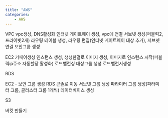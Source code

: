 ```yaml
---
title: "AWS"
categories:
    - AWS
---
```

VPC
vpc생성, DNS활성화
인터넷 게이트웨이 생성, vpc에 연결
서브넷 생성(퍼블릭2, 프라이빗2개)
라우팅 테이블 생성, 라우팅 편집(인터넷 게이트웨이 대상 추가), 서브넷 연결
보안그룹 생성





EC2
키페어생성
인스턴스 생성, 생성한걸로 이미지 생성, 이미지로 인스턴스 시작(퍼블릭ip주소 자동할당 활성화)
로드밸런싱 대상그룹 생성
로드밸런서생성


RDS

EC2 - 보안 그룹 생성
RDS 콘솔로 이동
서브넷 그룹 생성
파라미터 그룹 생성(파라미터 그룹, 클러스터 그룹 1개씩)
데이터베이스 생성



S3

버킷 만들기